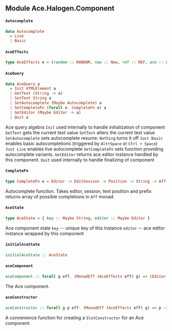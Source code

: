 ## Module Ace.Halogen.Component

#### `Autocomplete`

``` purescript
data Autocomplete
  = Live
  | Basic
```

#### `AceEffects`

``` purescript
type AceEffects e = (random :: RANDOM, now :: Now, ref :: REF, ace :: ACE, avar :: AVAR, dom :: DOM | e)
```

#### `AceQuery`

``` purescript
data AceQuery a
  = Init HTMLElement a
  | GetText (String -> a)
  | SetText String a
  | SetAutocomplete (Maybe Autocomplete) a
  | SetCompleteFn (forall e. CompleteFn e) a
  | GetEditor (Maybe Editor -> a)
  | Quit a
```

Ace query algebra
`Init` used internally to handle initialization of component
`GetText` gets the current text value
`SetText` alters the current text value
`SetAutocomplete` sets autocomplete resume:
   `Nothing` turns it off
   `Just Basic` enables basic autocompletions (triggered by `Alt+Space` or `Ctrl + Space`)
   `Just Live` enables live autocomplete
`SetCompleteFn` sets function providing autocomplete variants.
`GetEditor` returns ace editor instance handled by this component.
`Quit` used internally to handle finalizing of component

#### `CompleteFn`

``` purescript
type CompleteFn e = Editor -> EditSession -> Position -> String -> Aff (AceEffects e) (Array Completion)
```

Autocomplete function. Takes editor, session, text position and prefix
returns array of possible completions in `Aff` monad.

#### `AceState`

``` purescript
type AceState = { key :: Maybe String, editor :: Maybe Editor }
```

Ace component state
`key` -- unique key of this instance
`editor` -- ace editor instance wrapped by this component

#### `initialAceState`

``` purescript
initialAceState :: AceState
```

#### `aceComponent`

``` purescript
aceComponent :: forall g eff. (MonadEff (AceEffects eff) g) => (Editor -> g Unit) -> Maybe Autocomplete -> Component AceState AceQuery g
```

The Ace component.

#### `aceConstructor`

``` purescript
aceConstructor :: forall g p eff. (MonadEff (AceEffects eff) g) => p -> (Editor -> g Unit) -> Maybe Autocomplete -> SlotConstructor AceState AceQuery g p
```

A convenience function for creating a `SlotConstructor` for an Ace
component.


